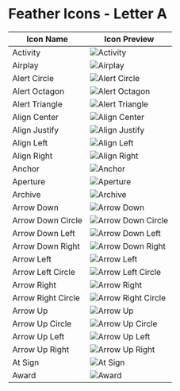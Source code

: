# Feather Icons - Letter A

| Icon Name       | Icon Preview |
|-----------------|--------------|
| Activity        | ![Activity](https://feathericons.com/icons/activity.svg) |
| Airplay         | ![Airplay](https://feathericons.com/icons/airplay.svg) |
| Alert Circle    | ![Alert Circle](https://feathericons.com/icons/alert-circle.svg) |
| Alert Octagon   | ![Alert Octagon](https://feathericons.com/icons/alert-octagon.svg) |
| Alert Triangle  | ![Alert Triangle](https://feathericons.com/icons/alert-triangle.svg) |
| Align Center    | ![Align Center](https://feathericons.com/icons/align-center.svg) |
| Align Justify   | ![Align Justify](https://feathericons.com/icons/align-justify.svg) |
| Align Left      | ![Align Left](https://feathericons.com/icons/align-left.svg) |
| Align Right     | ![Align Right](https://feathericons.com/icons/align-right.svg) |
| Anchor          | ![Anchor](https://feathericons.com/icons/anchor.svg) |
| Aperture        | ![Aperture](https://feathericons.com/icons/aperture.svg) |
| Archive         | ![Archive](https://feathericons.com/icons/archive.svg) |
| Arrow Down      | ![Arrow Down](https://feathericons.com/icons/arrow-down.svg) |
| Arrow Down Circle | ![Arrow Down Circle](https://feathericons.com/icons/arrow-down-circle.svg) |
| Arrow Down Left | ![Arrow Down Left](https://feathericons.com/icons/arrow-down-left.svg) |
| Arrow Down Right | ![Arrow Down Right](https://feathericons.com/icons/arrow-down-right.svg) |
| Arrow Left      | ![Arrow Left](https://feathericons.com/icons/arrow-left.svg) |
| Arrow Left Circle | ![Arrow Left Circle](https://feathericons.com/icons/arrow-left-circle.svg) |
| Arrow Right     | ![Arrow Right](https://feathericons.com/icons/arrow-right.svg) |
| Arrow Right Circle | ![Arrow Right Circle](https://feathericons.com/icons/arrow-right-circle.svg) |
| Arrow Up        | ![Arrow Up](https://feathericons.com/icons/arrow-up.svg) |
| Arrow Up Circle | ![Arrow Up Circle](https://feathericons.com/icons/arrow-up-circle.svg) |
| Arrow Up Left   | ![Arrow Up Left](https://feathericons.com/icons/arrow-up-left.svg) |
| Arrow Up Right  | ![Arrow Up Right](https://feathericons.com/icons/arrow-up-right.svg) |
| At Sign         | ![At Sign](https://feathericons.com/icons/at-sign.svg) |
| Award           | ![Award](https://feathericons.com/icons/award.svg) |
